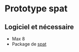 # Prototype spat

## Logiciel et nécessaire
- Max 8
- Package de [spat](https://forum.ircam.fr/projects/detail/spat/)
